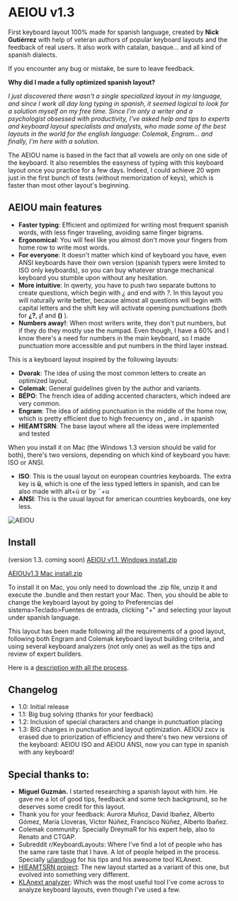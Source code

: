 # AEIOU v1.3
First keyboard layout 100% made for spanish language, created by **Nick Gutiérrez** with help of veteran authors of popular keyboard layouts and the feedback of real users. It also work with catalan, basque... and all kind of spanish dialects. 

If you encounter any bug or mistake, be sure to leave feedback.

**Why did I made a fully optimized spanish layout?** 

*I just discovered there wasn't a single specialized layout in my language, and since I work all day long typing in spanish, it seemed logical to look for a solution myself on my free time. Since I'm only a writer and a psychologist obsessed with productivity, I've asked help and tips to experts and keyboard layout specialists and analysts, who made some of the best layouts in the world for the english language: Colemak, Engram... and finally, I'm here with a solution.*

The AEIOU name is based in the fact that all vowels are only on one side of the keyboard. It also resembles the easyness of typing with this keyboard layout once you practice for a few days. Indeed, I could achieve 20 wpm just in the first bunch of tests (without memorization of keys), which is faster than most other layout's beginning.

## AEIOU main features
- **Faster typing**: Efficient and optimized for writing most frequent spanish words, with less finger traveling, avoiding same finger bigrams.
- **Ergonomical**: You will feel like you almost don't move your fingers from home row to write most words. 
- **For everyone**: It doesn't matter which kind of keyboard you have, even ANSI keyboards have their own version (spanish typers were limited to ISO only keyboards), so you can buy whatever strange mechanical keyboard you stumble upon without any hesitation. 
- **More intuitive**: In qwerty, you have to push two separate buttons to create questions, which begin with _¿_ and end with _?_. In this layout you will naturally write better, because almost all questions will begin with capital letters and the shift key will activate opening punctuations (both for **¿?**, **¡!** and **()** ).
- **Numbers away!**: When most writers write, they don't put numbers, but if they do they mostly use the numpad. Even though, I have a 60% and I know there's a need for numbers in the main keyboard, so I made punctuation more accessible and put numbers in the third layer instead.

This is a keyboard layout inspired by the following layouts:
- **Dvorak**: The idea of using the most common letters to create an optimized layout.
- **Colemak**: General guidelines given by the author and variants.
- **BÉPO**: The french idea of adding accented characters, which indeed are very common.
- **Engram**: The idea of adding punctuation in the middle of the home row, which is pretty efficient due to high frecuency on **,** and **.** in spanish
- **HIEAMTSRN**: The base layout where all the ideas were implemented and tested

When you install it on Mac (the Windows 1.3 version should be valid for both), there's two versions, depending on which kind of keyboard you have: ISO or ANSI. 
- **ISO**: This is the usual layout on european countries keyboards. The extra key is **ü**, which is one of the less typed letters in spanish, and can be also made with alt+ú or by ¨+u
- **ANSI**: This is the usual layout for american countries keyboards, one key less. 

![AEIOU](https://user-images.githubusercontent.com/12291843/126864058-a34532de-e585-414d-8b9e-759b2c90934e.png)



## Install
 (version 1.3. coming soon) [
AEIOU v1.1. Windows install.zip](https://github.com/NickG13/AEIOU/files/6835793/AEIOU.Windows.install.zip)

[AEIOUv1.3 Mac install.zip](https://github.com/NickG13/AEIOU/files/6872138/AEIOUv1.3.Mac.install.zip)

To install it on Mac, you only need to download the .zip file, unzip it and execute the .bundle and then restart your Mac. Then, you should be able to change the keyboard layout by going to Preferencias del sistema>Teclado>Fuentes de entrada, clicking "+" and selecting your layout under spanish language.

This layout has been made following all the requirements of a good layout, following both Engram and Colemak keyboard layout building criteria, and using several keyboard analyzers (not only one) as well as the tips and review of expert builders.

Here is a [description with all the process](https://www.reddit.com/r/KeyboardLayouts/comments/oja9oh/why_are_there_no_spanish_layouts/).

## Changelog
- 1.0: Initial release
- 1.1: Big bug solving (thanks for your feedback)
- 1.2: Inclusion of special characters and change in punctuation placing
- 1.3: BIG changes in punctuation and layout optimization. AEIOU zxcv is erased due to priorization of efficiency and there's two new versions of the keyboard: AEIOU ISO and AEIOU ANSI, now you can type in spanish with any keyboard!

## Special thanks to:
- **Miguel Guzmán.** I started researching a spanish layout with him. He gave me a lot of good tips, feedback and some tech background, so he deserves some credit for this layout. 
- Thank you for your feedback: Aurora Muñoz, David Ibañez, Alberto Gómez, Maria Lloveras, Victor Núñez, Francisco Núñez, Alberto Ibañez.
- Colemak community: Specially DreymaR for his expert help, also to Renato and CTGAP.
- Subreddit r/KeyboardLayouts: Where I've find a lot of people who has the same rare taste that I have. A lot of people helped in the process. Specially [u/iandoug](https://www.reddit.com/user/iandoug) for his tips and his awesome tool KLAnext.
- [HIEAMTSRN project](https://github.com/dns/Keyboard-HIEAMTSRN-Optimized): The new layout started as a variant of this one, but evolved into something very different. 
- [KLAnext analyzer](https://klanext.keyboard-design.com/): Which was the most useful tool I've come across to analyze keyboard layouts, even though I've used a few.
